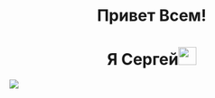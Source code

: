 <h1 align="center">Привет Всем!</h1>
<h1 align="center">Я Сергей<img src="https://github.com/blackcater/blackcater/raw/main/images/Hi.gif" height="32"/></h1>


![](https://github-profile-summary-cards.vercel.app/api/cards/profile-details?username=sergey-xdt&theme=solarized_dark)


<!--
**sergey-xdt/sergey-xdt** is a ✨ _special_ ✨ repository because its `README.md` (this file) appears on your GitHub profile.

Here are some ideas to get you started:

- 🔭 I’m currently working on ...
- 🌱 I’m currently learning ...
- 👯 I’m looking to collaborate on ...
- 🤔 I’m looking for help with ...
- 💬 Ask me about ...
- 📫 How to reach me: ...
- 😄 Pronouns: ...
- ⚡ Fun fact: ...
-->
